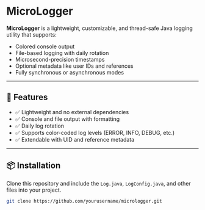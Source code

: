 # MicroLogger

**MicroLogger** is a lightweight, customizable, and thread-safe Java logging utility that supports:
- Colored console output
- File-based logging with daily rotation
- Microsecond-precision timestamps
- Optional metadata like user IDs and references
- Fully synchronous or asynchronous modes

---

## 🚀 Features

- ✅ Lightweight and no external dependencies
- ✅ Console and file output with formatting
- ✅ Daily log rotation
- ✅ Supports color-coded log levels (ERROR, INFO, DEBUG, etc.)
- ✅ Extendable with UID and reference metadata

---

## 📦 Installation

Clone this repository and include the `Log.java`, `LogConfig.java`, and other files into your project.

```bash
git clone https://github.com/yourusername/micrologger.git
